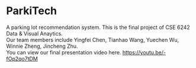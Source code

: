 # ParkiTech
A parking lot recommendation system. This is the final project of CSE 6242 Data &amp; Visual Anaytics.  
Our team members include Yingfei Chen, Tianhao Wang, Yuechen Wu, Winnie Zheng, Jincheng Zhu.  
You can view our final presentation video here. https://youtu.be/-fOp2qo7tDM
